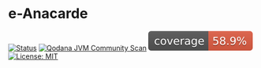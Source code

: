 # e-Anacarde

[![Status](https://github.com/UNamurCSFaculty/2425_IHDCM032_G04/actions/workflows/ci.yml/badge.svg?branch=main)](https://github.com/UNamurCSFaculty/2425_IHDCM032_G04/actions/workflows/ci.yml)
[![Qodana JVM Community Scan](https://github.com/UNamurCSFaculty/2425_IHDCM032_G04/actions/workflows/qodana_scan.yml/badge.svg?branch=main)](https://github.com/UNamurCSFaculty/2425_IHDCM032_G04/actions/workflows/qodana_scan.yml)
![Coverage](.github/badges/jacoco.svg)
[![License: MIT](https://img.shields.io/badge/License-MIT-green.svg)](https://opensource.org/licenses/MIT)

